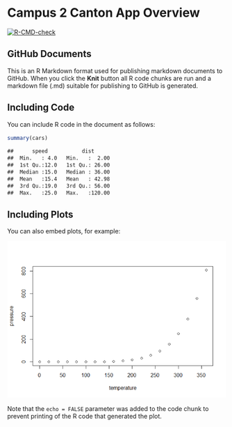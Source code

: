 Campus 2 Canton App Overview
================

<!-- badges: start -->

[![R-CMD-check](https://github.com/JerrickBackous/college_team_analyzer/workflows/R-CMD-check/badge.svg)](https://github.com/JerrickBackous/college_team_analyzer/actions)
<!-- badges: end -->

## GitHub Documents

This is an R Markdown format used for publishing markdown documents to
GitHub. When you click the **Knit** button all R code chunks are run and
a markdown file (.md) suitable for publishing to GitHub is generated.

## Including Code

You can include R code in the document as follows:

``` r
summary(cars)
```

    ##      speed           dist       
    ##  Min.   : 4.0   Min.   :  2.00  
    ##  1st Qu.:12.0   1st Qu.: 26.00  
    ##  Median :15.0   Median : 36.00  
    ##  Mean   :15.4   Mean   : 42.98  
    ##  3rd Qu.:19.0   3rd Qu.: 56.00  
    ##  Max.   :25.0   Max.   :120.00

## Including Plots

You can also embed plots, for example:

![](campus2canton-data_files/figure-gfm/pressure-1.png)<!-- -->

Note that the `echo = FALSE` parameter was added to the code chunk to
prevent printing of the R code that generated the plot.
